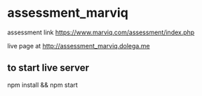 # assessment_marviq

assessment link https://www.marviq.com/assessment/index.php

live page at http://assessment_marviq.dolega.me

## to start live server
npm install && npm start